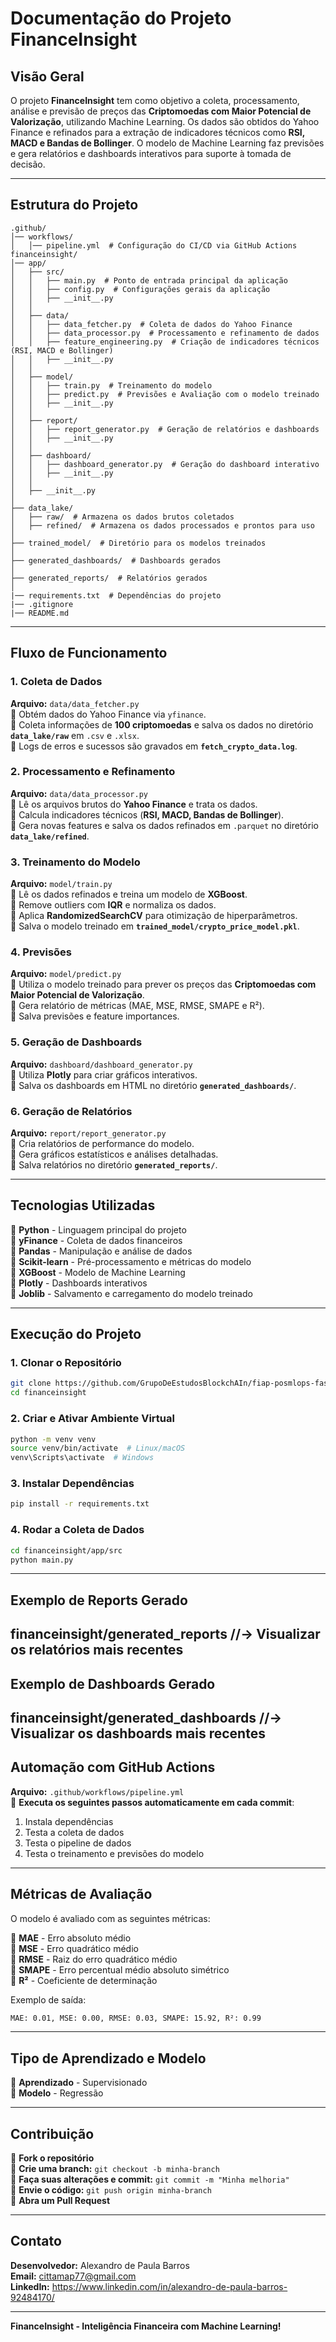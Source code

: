 # **Documentação do Projeto FinanceInsight**

## **Visão Geral**
O projeto **FinanceInsight** tem como objetivo a coleta, processamento, análise e previsão de preços das **Criptomoedas com Maior Potencial de Valorização**, utilizando Machine Learning. Os dados são obtidos do Yahoo Finance e refinados para a extração de indicadores técnicos como **RSI, MACD e Bandas de Bollinger**. O modelo de Machine Learning faz previsões e gera relatórios e dashboards interativos para suporte à tomada de decisão.

---

## **Estrutura do Projeto**

```
.github/
│── workflows/
│   │── pipeline.yml  # Configuração do CI/CD via GitHub Actions
financeinsight/
│── app/
│   ├── src/
│   │   ├── main.py  # Ponto de entrada principal da aplicação
│   │   ├── config.py  # Configurações gerais da aplicação
│   │   ├── __init__.py
│   │
│   ├── data/
│   │   ├── data_fetcher.py  # Coleta de dados do Yahoo Finance
│   │   ├── data_processor.py  # Processamento e refinamento de dados
│   │   ├── feature_engineering.py  # Criação de indicadores técnicos (RSI, MACD e Bollinger)
│   │   ├── __init__.py
│   │
│   ├── model/
│   │   ├── train.py  # Treinamento do modelo
│   │   ├── predict.py  # Previsões e Avaliação com o modelo treinado
│   │   ├── __init__.py
│   │
│   ├── report/
│   │   ├── report_generator.py  # Geração de relatórios e dashboards
│   │   ├── __init__.py
│   │
│   ├── dashboard/
│   │   ├── dashboard_generator.py  # Geração do dashboard interativo
│   │   ├── __init__.py
│   │
│   ├── __init__.py
│
├── data_lake/
│   ├── raw/  # Armazena os dados brutos coletados
│   ├── refined/  # Armazena os dados processados e prontos para uso
│
├── trained_model/  # Diretório para os modelos treinados
│
├── generated_dashboards/  # Dashboards gerados
│
├── generated_reports/  # Relatórios gerados
│
|── requirements.txt  # Dependências do projeto
|── .gitignore
|── README.md
```

---

## **Fluxo de Funcionamento**

### **1. Coleta de Dados**
**Arquivo:** `data/data_fetcher.py`  
🔹 Obtém dados do Yahoo Finance via `yfinance`.  
🔹 Coleta informações de **100 criptomoedas** e salva os dados no diretório **`data_lake/raw`** em `.csv` e `.xlsx`.  
🔹 Logs de erros e sucessos são gravados em **`fetch_crypto_data.log`**.

### **2. Processamento e Refinamento**
**Arquivo:** `data/data_processor.py`  
🔹 Lê os arquivos brutos do **Yahoo Finance** e trata os dados.  
🔹 Calcula indicadores técnicos (**RSI, MACD, Bandas de Bollinger**).  
🔹 Gera novas features e salva os dados refinados em `.parquet` no diretório **`data_lake/refined`**.

### **3. Treinamento do Modelo**
**Arquivo:** `model/train.py`  
🔹 Lê os dados refinados e treina um modelo de **XGBoost**.  
🔹 Remove outliers com **IQR** e normaliza os dados.  
🔹 Aplica **RandomizedSearchCV** para otimização de hiperparâmetros.  
🔹 Salva o modelo treinado em **`trained_model/crypto_price_model.pkl`**.

### **4. Previsões**
**Arquivo:** `model/predict.py`  
🔹 Utiliza o modelo treinado para prever os preços das **Criptomoedas com Maior Potencial de Valorização**.  
🔹 Gera relatório de métricas (MAE, MSE, RMSE, SMAPE e R²).  
🔹 Salva previsões e feature importances.

### **5. Geração de Dashboards**
**Arquivo:** `dashboard/dashboard_generator.py`  
🔹 Utiliza **Plotly** para criar gráficos interativos.  
🔹 Salva os dashboards em HTML no diretório **`generated_dashboards/`**.

### **6. Geração de Relatórios**
**Arquivo:** `report/report_generator.py`  
🔹 Cria relatórios de performance do modelo.  
🔹 Gera gráficos estatísticos e análises detalhadas.  
🔹 Salva relatórios no diretório **`generated_reports/`**.

---

## **Tecnologias Utilizadas**
🔹 **Python** - Linguagem principal do projeto  
🔹 **yFinance** - Coleta de dados financeiros  
🔹 **Pandas** - Manipulação e análise de dados  
🔹 **Scikit-learn** - Pré-processamento e métricas do modelo  
🔹 **XGBoost** - Modelo de Machine Learning  
🔹 **Plotly** - Dashboards interativos  
🔹 **Joblib** - Salvamento e carregamento do modelo treinado  

---

## **Execução do Projeto**

### **1. Clonar o Repositório**
```bash
git clone https://github.com/GrupoDeEstudosBlockchAIn/fiap-posmlops-fase3-ml-model-creation.git
cd financeinsight
```

### **2. Criar e Ativar Ambiente Virtual**
```bash
python -m venv venv
source venv/bin/activate  # Linux/macOS
venv\Scripts\activate  # Windows
```

### **3. Instalar Dependências**
```bash
pip install -r requirements.txt
```

### **4. Rodar a Coleta de Dados**
```bash
cd financeinsight/app/src
python main.py
```
---

## **Exemplo de Reports Gerado**
financeinsight/generated_reports
//-> Visualizar os relatórios mais recentes
---

## **Exemplo de Dashboards Gerado**
financeinsight/generated_dashboards
//-> Visualizar os dashboards mais recentes
---

## **Automação com GitHub Actions**
**Arquivo:** `.github/workflows/pipeline.yml`  
🔹 **Executa os seguintes passos automaticamente em cada commit**:
1. Instala dependências
2. Testa a coleta de dados
3. Testa o pipeline de dados
4. Testa o treinamento e previsões do modelo

---

## **Métricas de Avaliação**
O modelo é avaliado com as seguintes métricas:

🔹 **MAE** - Erro absoluto médio  
🔹 **MSE** - Erro quadrático médio  
🔹 **RMSE** - Raiz do erro quadrático médio  
🔹 **SMAPE** - Erro percentual médio absoluto simétrico  
🔹 **R²** - Coeficiente de determinação  

Exemplo de saída:
```bash
MAE: 0.01, MSE: 0.00, RMSE: 0.03, SMAPE: 15.92, R²: 0.99
```

---

## **Tipo de Aprendizado e Modelo**
🔹 **Aprendizado** - Supervisionado  
🔹 **Modelo** - Regressão

---

## **Contribuição**
🔹 **Fork o repositório**  
🔹 **Crie uma branch:** `git checkout -b minha-branch`  
🔹 **Faça suas alterações e commit:** `git commit -m "Minha melhoria"`  
🔹 **Envie o código:** `git push origin minha-branch`  
🔹 **Abra um Pull Request**

---

## **Contato**
**Desenvolvedor:** Alexandro de Paula Barros  
**Email:** cittamap77@gmail.com  
**LinkedIn:** https://www.linkedin.com/in/alexandro-de-paula-barros-92484170/

---

**FinanceInsight - Inteligência Financeira com Machine Learning!**